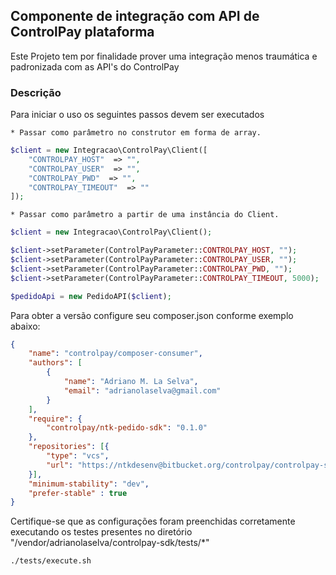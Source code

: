 ## Componente de integração com API de ControlPay plataforma

Este Projeto tem por finalidade prover uma integração menos traumática e padronizada com as API's 
do ControlPay

### Descrição

Para iniciar o uso os seguintes passos devem ser executados

    * Passar como parâmetro no construtor em forma de array.

```php
$client = new Integracao\ControlPay\Client([
    "CONTROLPAY_HOST"  => "",
    "CONTROLPAY_USER"  => "",
    "CONTROLPAY_PWD"  => "",
    "CONTROLPAY_TIMEOUT"  => ""
]);
```

    * Passar como parâmetro a partir de uma instância do Client.

```php
$client = new Integracao\ControlPay\Client();

$client->setParameter(ControlPayParameter::CONTROLPAY_HOST, "");
$client->setParameter(ControlPayParameter::CONTROLPAY_USER, "");
$client->setParameter(ControlPayParameter::CONTROLPAY_PWD, "");
$client->setParameter(ControlPayParameter::CONTROLPAY_TIMEOUT, 5000);

$pedidoApi = new PedidoAPI($client);
```

Para obter a versão configure seu composer.json conforme exemplo abaixo:

```json
{
    "name": "controlpay/composer-consumer",
    "authors": [
        {
            "name": "Adriano M. La Selva",
            "email": "adrianolaselva@gmail.com"
        }
    ],
    "require": {
        "controlpay/ntk-pedido-sdk": "0.1.0"
    },
    "repositories": [{
        "type": "vcs",
		"url": "https://ntkdesenv@bitbucket.org/controlpay/controlpay-sdk.git"
    }],
	"minimum-stability": "dev",
	"prefer-stable" : true
}
```

Certifique-se que as configurações foram preenchidas corretamente executando os testes presentes no diretório "/vendor/adrianolaselva/controlpay-sdk/tests/*"

```sh
./tests/execute.sh
```

[Bitbucket]: <https://ntkdesenv@bitbucket.org/adrianolaselva/controlpay-sdk.git>